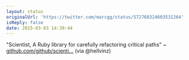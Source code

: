 ```yaml
---
layout: status
originalUrl: 'https://twitter.com/marcgg/status/572768324603531264'
isReply: false
date: 2015-03-03 14:39:44
---
```


"Scientist, A Ruby library for carefully refactoring critical paths" ~ [github.com/github/scienti…](https://github.com/github/scientist) (via @hellvinz)
